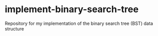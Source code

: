 # implement-binary-search-tree
Repository for my implementation of the binary search tree (BST) data structure
